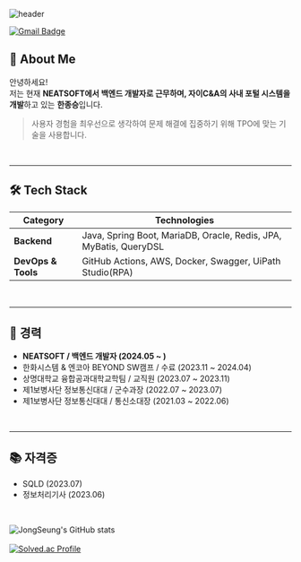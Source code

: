 ![header](https://capsule-render.vercel.app/api?type=waving&color=0:0b0f4d,100:1c1c86&height=200&section=header&text=BellWin's%20Github&fontColor=FFD700&fontSize=60&fontAlignY=35&desc=Backend%20Developer&descAlignY=65&descAlign=60&animation=fadeIn&speed=3)

[![Gmail Badge](https://img.shields.io/badge/Gmail-D14836?style=flat&logo=Gmail&logoColor=white)](mailto:bellwin98@gmail.com)


## 👋 About Me

안녕하세요! 
<br>저는 현재 **NEATSOFT에서 백엔드 개발자로 근무하며, 자이C&A의 사내 포털 시스템을 개발**하고 있는 **한종승**입니다.
<br>

> 사용자 경험을 최우선으로 생각하여 문제 해결에 집중하기 위해 TPO에 맞는 기술을 사용합니다.

<br>

---

## 🛠 Tech Stack

| **Category**       | **Technologies** |
|--------------------|------------------|
| **Backend**        | Java, Spring Boot, MariaDB, Oracle, Redis, JPA, MyBatis, QueryDSL |
| **DevOps & Tools** | GitHub Actions, AWS, Docker, Swagger, UiPath Studio(RPA) |

<br>

---

## 👷 경력
- **NEATSOFT / 백엔드 개발자 (2024.05 ~ )**
- 한화시스템 & 엔코아 BEYOND SW캠프 / 수료 (2023.11 ~ 2024.04)
- 상명대학교 융합공과대학교학팀 / 교직원 (2023.07 ~ 2023.11)
- 제1보병사단 정보통신대대 / 군수과장 (2022.07 ~ 2023.07)
- 제1보병사단 정보통신대대 / 통신소대장 (2021.03 ~ 2022.06)

<br>

---

## 📚 자격증
- SQLD (2023.07)
- 정보처리기사 (2023.06)

<br>

![JongSeung's GitHub stats](https://github-readme-stats.vercel.app/api?username=BellWin98&count_private=true&show_icons=true&theme=radical) <br><br>
[![Solved.ac Profile](http://mazassumnida.wtf/api/v2/generate_badge?boj=hjs1351)](https://solved.ac/hjs1351/)


